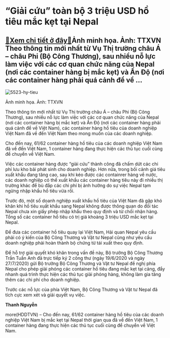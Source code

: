 “Giải cứu” toàn bộ 3 triệu USD hồ tiêu mắc kẹt tại Nepal
========================================================

[:gift:Xem chi tiết ở đây:gift:](https://hddtvn.com/giai-cuu-toan-bo-3-trieu-usd-ho-tieu-mac-ket-tai-nepal/)Ảnh minh họa. Ảnh: TTXVN Theo thông tin mới nhất từ Vụ Thị trường châu Á – châu Phi (Bộ Công Thương), sau nhiều nỗ lực làm việc với các cơ quan chức năng của Nepal (nơi các container hàng bị mắc kẹt) và Ấn Độ (nơi các container hàng phải quá cảnh để về …
--------------------------------------------------------------------------------------------------------------------------------------------------------------------------------------------------------------------------------------------------------------





![5523-hy-tieu](https://hddtvn.com/wp-content/uploads/2021/01/5523_hY_tieu.jpg)


Ảnh minh họa. Ảnh: TTXVN



Theo thông tin mới nhất từ Vụ Thị trường châu Á – châu Phi (Bộ Công Thương), sau nhiều nỗ lực làm việc với các cơ quan chức năng của Nepal (nơi các container hàng bị mắc kẹt) và Ấn Độ (nơi các container hàng phải quá cảnh để về Việt Nam), các container hàng hồ tiêu của doanh nghiệp Việt Nam đã về đến Việt Nam theo mong muốn của các doanh nghiệp.


Cho đến nay, 61/62 container hàng hồ tiêu của các doanh nghiệp Việt Nam đã về đến Việt Nam, 1 container hàng đang thực hiện các thủ tục cuối cùng để chuyển về Việt Nam.


Việc các container hàng được “giải cứu” thành công đã chấm dứt các chi phí lưu kho bãi phát sinh cho doanh nghiệp. Hơn nữa, trong bối cảnh giá tiêu xuất khẩu đang tăng cao, sau khi kéo được các containrer hàng về nước, các doanh nghiệp có thể xuất khẩu các container hàng tiêu này đi nhiều thị trường khác để bù đắp các chi phí bị ảnh hưởng do sự việc Nepal tạm ngừng nhập khẩu hồ tiêu vừa rồi.


Trước đó, một số doanh nghiệp xuất khẩu hồ tiêu của Việt Nam đã gặp khó khăn khi hồ tiêu xuất khẩu sang Nepal không được thông quan do đối tác Nepal chưa xin giấy phép nhập khẩu theo quy định và từ chối nhận hàng. Tổng số các container hồ tiêu có trị giá khoảng 3 triệu USD mắc kẹt tại Nepal.


Để đưa các container hồ tiêu quay lại Việt Nam, Hải quan Nepal yêu cầu phải có ý kiến của Bộ Công Thương và Vật tư Nepal cũng như yêu cầu doanh nghiệp phải hoàn thành bộ chứng từ tái xuất theo quy định.


Để hỗ trợ giải quyết khó khăn trong vấn đề này, Bộ trưởng Bộ Công Thương Trần Tuấn Anh đã trực tiếp ký 2 công thư (ngày 19/6/2020 và ngày 27/7/2020) gửi Bộ trưởng Bộ Công Thương và Vật tư Nepal đề nghị phía Nepal cho phép giải phóng các container hồ tiêu đang mắc kẹt tại cảng, đẩy nhanh quá trình thực hiện các thủ tục giải phóng hàng, không làm gia tăng thêm các chi phí cho doanh nghiệp.


Trước các nỗ lực của phía Việt Nam, Bộ Công Thương và Vật tư Nepal đã tích cực xem xét và giải quyết vụ việc.




**Thanh Nguyễn**



more(HDDTVN) – Cho đến nay, 61/62 container hàng hồ tiêu của các doanh nghiệp Việt Nam bị mắc kẹt tại Nepal thời gian qua đã về đến Việt Nam, 1 container hàng đang thực hiện các thủ tục cuối cùng để chuyển về Việt Nam.

